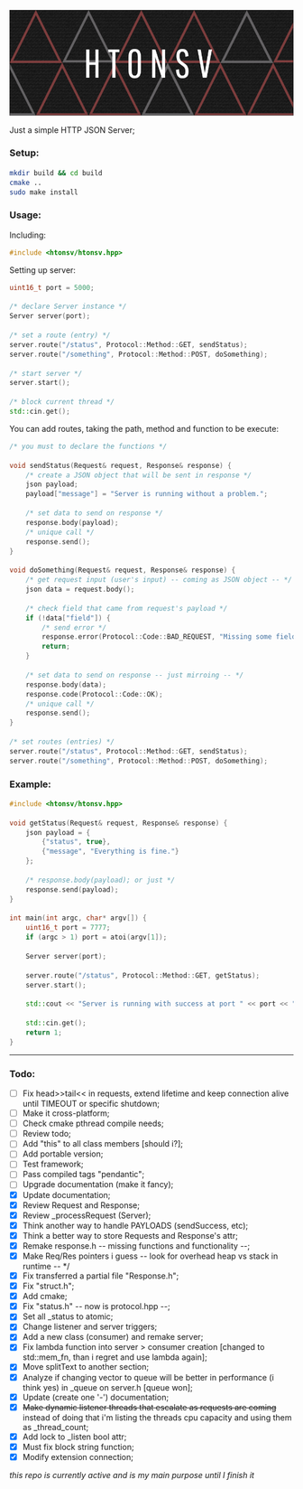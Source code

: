 ![banner](https://raw.githubusercontent.com/arnaldobadin/htonsv/master/banner.png)

Just a simple HTTP JSON Server;

### Setup:

```bash
mkdir build && cd build
cmake ..
sudo make install
```

### Usage:

Including:
```cpp
#include <htonsv/htonsv.hpp>
```

Setting up server:
```cpp
uint16_t port = 5000;

/* declare Server instance */
Server server(port);

/* set a route (entry) */
server.route("/status", Protocol::Method::GET, sendStatus);
server.route("/something", Protocol::Method::POST, doSomething);

/* start server */
server.start();

/* block current thread */
std::cin.get();
```

You can add routes, taking the path, method and function to be execute:
```cpp
/* you must to declare the functions */

void sendStatus(Request& request, Response& response) {
	/* create a JSON object that will be sent in response */
	json payload;
	payload["message"] = "Server is running without a problem.";

	/* set data to send on response */
	response.body(payload);
	/* unique call */
	response.send();
}

void doSomething(Request& request, Response& response) {
	/* get request input (user's input) -- coming as JSON object -- */
	json data = request.body();

	/* check field that came from request's payload */
	if (!data["field"]) {
		/* send error */
		response.error(Protocol::Code::BAD_REQUEST, "Missing some field.");
		return;
	}

	/* set data to send on response -- just mirroing -- */
	response.body(data);
	response.code(Protocol::Code::OK);
	/* unique call */
	response.send();
}

/* set routes (entries) */
server.route("/status", Protocol::Method::GET, sendStatus);
server.route("/something", Protocol::Method::POST, doSomething);
```

### Example:

```cpp
#include <htonsv/htonsv.hpp>

void getStatus(Request& request, Response& response) {
	json payload = {
		{"status", true},
		{"message", "Everything is fine."}
	};

	/* response.body(payload); or just */
	response.send(payload);
}

int main(int argc, char* argv[]) {
	uint16_t port = 7777;
	if (argc > 1) port = atoi(argv[1]);

	Server server(port);
	
	server.route("/status", Protocol::Method::GET, getStatus);
	server.start();

	std::cout << "Server is running with success at port " << port << "." << std::endl;

	std::cin.get();
	return 1;
}
```

---

### Todo:

- [ ] Fix head>>tail<< in requests, extend lifetime and keep connection alive until TIMEOUT or specific shutdown;
- [ ] Make it cross-platform;
- [ ] Check cmake pthread compile needs;
- [ ] Review todo;
- [ ] Add "this" to all class members [should i?];
- [ ] Add portable version;
- [ ] Test framework;
- [ ] Pass compiled tags "pendantic";
- [ ] Upgrade documentation (make it fancy);
- [x] Update documentation;
- [x] Review Request and Response;
- [x] Review _processRequest (Server);
- [x] Think another way to handle PAYLOADS (sendSuccess, etc);
- [x] Think a better way to store Requests and Response's attr;
- [x] Remake response.h -- missing functions and functionality --;
- [x] Make Req/Res pointers i guess -- look for overhead heap vs stack in runtime -- */
- [x] Fix transferred a partial file "Response.h";
- [x] Fix "struct.h";
- [x] Add cmake;
- [x] Fix "status.h" -- now is protocol.hpp --;
- [x] Set all _status to atomic;
- [x] Change listener and server triggers;
- [x] Add a new class (consumer) and remake server;
- [x] Fix lambda function into server > consumer creation [changed to std::mem_fn, than i regret and use lambda again];
- [x] Move splitText to another section;
- [x] Analyze if changing vector to queue will be better in performance (i think yes) in _queue on server.h [queue won];
- [x] Update (create one '-') documentation;
- [x] ~~Make dynamic listener threads that escalate as requests are coming~~ instead of doing that i'm listing the threads cpu capacity and using them as _thread_count;
- [x] Add lock to _listen bool attr;
- [x] Must fix block string function;
- [x] Modify extension connection;

*this repo is currently active and is my main purpose until I finish it*
